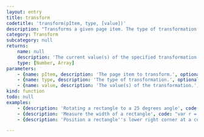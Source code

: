 ```yaml
---
layout: entry
title: transform
codetitle: 'transform(pItem, type, [value])'
description: "Transforms a given page item. The type of transformation is determinded with the second parameter. The third parameter is the transformation value, either a number or an array of x and y values. The transformation's reference point (top left, bottom center etc.) can be set beforehand by using the `referencePoint()` function. If the third parameter is ommited, the function can be used to measure the value of the page item. There are 10 different transformation types:\n- `\"translate\"`: Translates the page item by the given `[x, y]` values. Returns the coordinates of the page item's anchor point as anray.\n- `\"rotate\"`: Rotates the page item to the given degree value. Returns the page item's rotation value in degrees.\n- `\"scale\"`: Scales the page item to the given `[x, y]` scale factor values. Alternatively, a single scale factor value can be usto scale the page item uniformely. Returns the scale factor values of the page item's current scale as an array.\n- `\"shear\"`: Shears the page item to the given degree value. Returns the page item's shear value in degrees.\n- `\"size\"`: Sets the page item's size to the given `[x, y]` dimensions. Returns the size of the page item as an array.\n- `\"width\"`: Sets the page item's width to the given value. Returns the width of the page item.\n- `\"height\"`: Sets the page item's height to the given value. Returns the height of the page item.\n- `\"position\"`: Sets the position of the page item's anchor point to the given `[x, y]` coordinates. Returns the coordinates of the page item's anchor point as an array.\n- `\"x\"`: Sets the x-position of the page item's anchor point to the given value. Returns the x-coordinate of the page item's anr point.\n- `\"y\"`: Sets the y-position of the page item's anchor point to the given value. Returns the y-coordinate of the page item's anchor point."
category: Transform
subcategory: null
returns:
    name: null
    description: 'The current value(s) of the specified transformation.'
    type: [Number, Array]
parameters:
    - {name: pItem, description: 'The page item to transform.', optional: false, type: [PageItem]}
    - {name: type, description: 'The type of transformation.', optional: false, type: [String]}
    - {name: value, description: 'The value(s) of the transformation.', optional: true, type: [null]}
kind: function
todo: null
examples:
    - {description: 'Rotating a rectangle to a 25 degrees angle', code: "var r = rect(20, 40, 200, 100);\ntransform(r, \"rotate\", 25);"}
    - {description: 'Measure the width of a rectangle', code: "var r = rect(20, 40, random(100, 300), 100);\nvar w = transform(r, \"width\");\nprintln(w); // prints the rectangle's random width between 100 and 300"}
    - {description: 'Position a rectangle''s lower right corner at a certain position', code: "var r = rect(20, 40, random(100, 300), random(50, 150));\nreferencePoint(BOTTOM_RIGHT);\ntransform(r, \"position\", [40, 40]);"}

---
```

